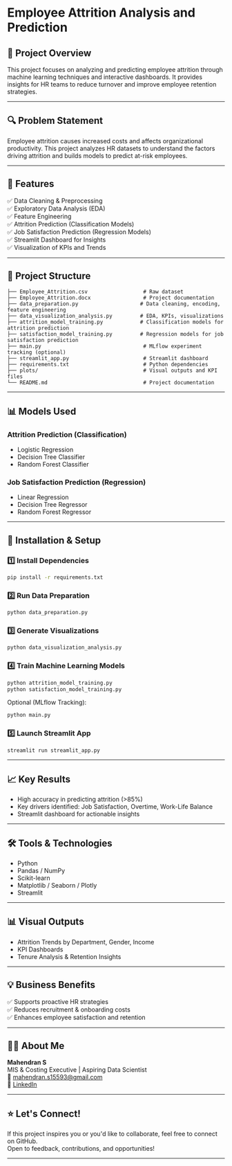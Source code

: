 
# Employee Attrition Analysis and Prediction  

## 📑 Project Overview  
This project focuses on analyzing and predicting employee attrition through machine learning techniques and interactive dashboards. It provides insights for HR teams to reduce turnover and improve employee retention strategies.  

---

## 🔍 Problem Statement  
Employee attrition causes increased costs and affects organizational productivity. This project analyzes HR datasets to understand the factors driving attrition and builds models to predict at-risk employees.

---

## 🚀 Features  
✅ Data Cleaning & Preprocessing  
✅ Exploratory Data Analysis (EDA)  
✅ Feature Engineering  
✅ Attrition Prediction (Classification Models)  
✅ Job Satisfaction Prediction (Regression Models)  
✅ Streamlit Dashboard for Insights  
✅ Visualization of KPIs and Trends  

---

## 📂 Project Structure  

```
├── Employee_Attrition.csv                  # Raw dataset
├── Employee_Attrition.docx                 # Project documentation
├── data_preparation.py                    # Data cleaning, encoding, feature engineering
├── data_visualization_analysis.py         # EDA, KPIs, visualizations
├── attrition_model_training.py            # Classification models for attrition prediction
├── satisfaction_model_training.py         # Regression models for job satisfaction prediction
├── main.py                                 # MLflow experiment tracking (optional)
├── streamlit_app.py                        # Streamlit dashboard
├── requirements.txt                        # Python dependencies
├── plots/                                  # Visual outputs and KPI files
└── README.md                               # Project documentation
```

---

## 📊 Models Used  

### Attrition Prediction (Classification)
- Logistic Regression  
- Decision Tree Classifier  
- Random Forest Classifier  

### Job Satisfaction Prediction (Regression)
- Linear Regression  
- Decision Tree Regressor  
- Random Forest Regressor  

---

## 🔧 Installation & Setup  

### 1️⃣ Install Dependencies  
```bash
pip install -r requirements.txt
```

### 2️⃣ Run Data Preparation  
```bash
python data_preparation.py
```

### 3️⃣ Generate Visualizations  
```bash
python data_visualization_analysis.py
```

### 4️⃣ Train Machine Learning Models  
```bash
python attrition_model_training.py
python satisfaction_model_training.py
```

Optional (MLflow Tracking):
```bash
python main.py
```

### 5️⃣ Launch Streamlit App  
```bash
streamlit run streamlit_app.py
```

---

## 📈 Key Results  
- High accuracy in predicting attrition (>85%)  
- Key drivers identified: Job Satisfaction, Overtime, Work-Life Balance  
- Streamlit dashboard for actionable insights  

---

## 🛠️ Tools & Technologies  
- Python  
- Pandas / NumPy  
- Scikit-learn  
- Matplotlib / Seaborn / Plotly
- Streamlit  

---

## 📊 Visual Outputs  
- Attrition Trends by Department, Gender, Income  
- KPI Dashboards  
- Tenure Analysis & Retention Insights  

---

## 💡 Business Benefits  
✅ Supports proactive HR strategies  
✅ Reduces recruitment & onboarding costs  
✅ Enhances employee satisfaction and retention  

---

## 🙋‍♂️ About Me  

**Mahendran S**  
MIS & Costing Executive | Aspiring Data Scientist  
📧 mahendran.s15593@gmail.com  
🔗 [LinkedIn](https://www.linkedin.com/in/mahendran-sudalai-00182b294)

---

## ⭐ Let's Connect!  
If this project inspires you or you'd like to collaborate, feel free to connect on GitHub.  
Open to feedback, contributions, and opportunities!

---


